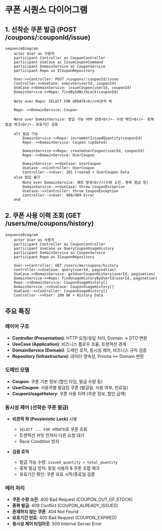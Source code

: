 # 쿠폰 시퀀스 다이어그램

## 1. 선착순 쿠폰 발급 (POST /coupons/:couponId/issue)

```mermaid
sequenceDiagram
    actor User as 사용자
    participant Controller as CouponController
    participant UseCase as IssueCouponCommand
    participant DomainService as CouponService
    participant Repo as ICouponRepository

    User->>Controller: POST /coupons/:couponId/issue
    Controller->>UseCase: execute(userId, couponId)
    UseCase->>DomainService: issueCoupon(userId, couponId)
    DomainService->>Repo: findByIdWithLock(couponId)

    Note over Repo: SELECT FOR UPDATE<br/>비관적 락

    Repo-->>DomainService: Coupon

    Note over DomainService: 발급 가능 여부 검증<br/>- 수량 확인<br/>- 중복 발급 체크<br/>- 유효기간 검증

    alt 발급 가능
        DomainService->>Repo: incrementIssuedQuantity(couponId)
        Repo-->>DomainService: Coupon (updated)

        DomainService->>Repo: createUserCoupon(userId, couponId)
        Repo-->>DomainService: UserCoupon

        DomainService-->>UseCase: UserCoupon
        UseCase-->>Controller: UserCoupon
        Controller-->>User: 201 Created + UserCoupon Data
    else 발급 불가
        Note over DomainService: 예외 발생<br/>(수량 소진, 중복 발급 등)
        DomainService-->>UseCase: throw CouponException
        UseCase-->>Controller: throw CouponException
        Controller-->>User: 400/409 Error
    end
```

## 2. 쿠폰 사용 이력 조회 (GET /users/me/coupons/history)

```mermaid
sequenceDiagram
    actor User as 사용자
    participant Controller as CouponController
    participant UseCase as QueryCouponUsageHistory
    participant DomainService as CouponService
    participant Repo as ICouponRepository

    User->>Controller: GET /users/me/coupons/history
    Controller->>UseCase: query(userId, pagination)
    UseCase->>DomainService: getUserCouponHistory(userId, pagination)
    DomainService->>Repo: findUsageHistoryByUserId(userId, pagination)
    Repo-->>DomainService: CouponUsageHistory[]
    DomainService-->>UseCase: CouponUsageHistory[]
    UseCase-->>Controller: CouponUsageHistory[]
    Controller-->>User: 200 OK + History Data
```

## 주요 특징

### 레이어 구조
- **Controller (Presentation)**: HTTP 요청/응답 처리, Domain → DTO 변환
- **UseCase (Application)**: 비즈니스 플로우 조율, 트랜잭션 경계
- **DomainService (Domain)**: 도메인 로직, 동시성 제어, 비즈니스 규칙 검증
- **Repository (Infrastructure)**: 데이터 영속성, Prisma ↔ Domain 변환

### 도메인 모델
- **Coupon**: 쿠폰 기본 정보 (할인 타입, 발급 수량 등)
- **UserCoupon**: 사용자별 발급된 쿠폰 (발급일, 사용 여부, 만료일)
- **CouponUsageHistory**: 쿠폰 사용 이력 (주문 정보, 할인 금액)

### 동시성 제어 (선착순 쿠폰 발급)
- **비관적 락 (Pessimistic Lock)** 사용
  - `SELECT ... FOR UPDATE`로 쿠폰 조회
  - 트랜잭션 커밋 전까지 다른 요청 대기
  - Race Condition 방지

- **검증 로직**
  - 발급 가능 수량: `issued_quantity < total_quantity`
  - 중복 발급 방지: 동일 사용자 & 쿠폰 조합 체크
  - 유효기간 확인: 쿠폰 유효 시작/종료일 검증

### 에러 처리

- **쿠폰 수량 소진**: 400 Bad Request (COUPON_OUT_OF_STOCK)
- **중복 발급**: 409 Conflict (COUPON_ALREADY_ISSUED)
- **존재하지 않는 쿠폰**: 404 Not Found
- **유효기간 만료**: 400 Bad Request (COUPON_EXPIRED)
- **동시성 제어 타임아웃**: 500 Internal Server Error
